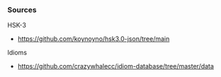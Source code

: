 ### Sources

HSK-3
- https://github.com/koynoyno/hsk3.0-json/tree/main

Idioms
- https://github.com/crazywhalecc/idiom-database/tree/master/data
